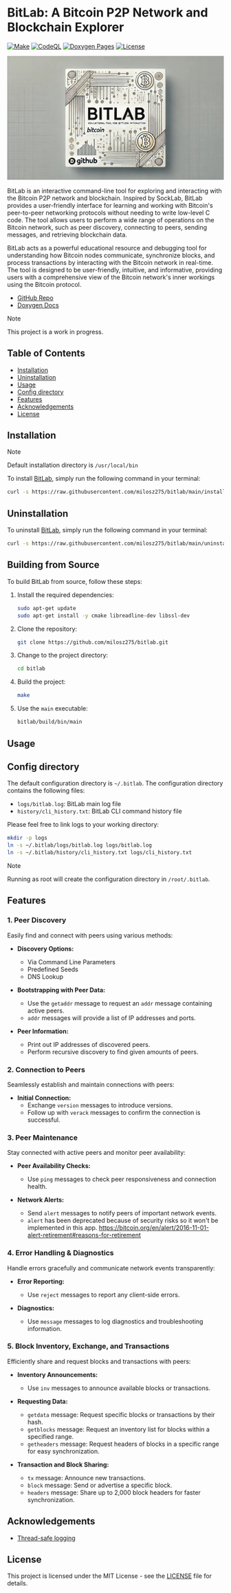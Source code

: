# BitLab: A Bitcoin P2P Network and Blockchain Explorer

[![Make](https://github.com/milosz275/bitlab/actions/workflows/makefile.yml/badge.svg)](https://github.com/milosz275/bitlab/actions/workflows/makefile.yml)
[![CodeQL](https://github.com/milosz275/bitlab/actions/workflows/codeql.yml/badge.svg)](https://github.com/milosz275/bitlab/actions/workflows/codeql.yml)
[![Doxygen Pages](https://github.com/milosz275/bitlab/actions/workflows/doxygen-pages.yml/badge.svg)](https://github.com/milosz275/bitlab/actions/workflows/doxygen-pages.yml)
[![License](https://img.shields.io/github/license/milosz275/bitlab)](/LICENSE)

![Logo](assets/logo.jpg)

BitLab is an interactive command-line tool for exploring and interacting with the Bitcoin P2P network and blockchain. Inspired by SockLab, BitLab provides a user-friendly interface for learning and working with Bitcoin's peer-to-peer networking protocols without needing to write low-level C code. The tool allows users to perform a wide range of operations on the Bitcoin network, such as peer discovery, connecting to peers, sending messages, and retrieving blockchain data.

BitLab acts as a powerful educational resource and debugging tool for understanding how Bitcoin nodes communicate, synchronize blocks, and process transactions by interacting with the Bitcoin network in real-time. The tool is designed to be user-friendly, intuitive, and informative, providing users with a comprehensive view of the Bitcoin network's inner workings using the Bitcoin protocol.

- [GitHub Repo](https://github.com/milosz275/bitlab)
- [Doxygen Docs](https://milosz275.github.io/bitlab)

> [!NOTE]
> This project is a work in progress.

## Table of Contents

- [Installation](#installation)
- [Uninstallation](#uninstallation)
- [Usage](#usage)
- [Config directory](#config-directory)
- [Features](#features)
- [Acknowledgements](#acknowledgements)
- [License](#license)

## Installation

> [!NOTE]
> Default installation directory is `/usr/local/bin`

To install [BitLab](https://github.com/milosz275/bitlab), simply run the following command in your terminal:

```bash
curl -s https://raw.githubusercontent.com/milosz275/bitlab/main/install.sh | sudo bash
```

## Uninstallation

To uninstall [BitLab](https://github.com/milosz275/bitlab), simply run the following command in your terminal:

```bash
curl -s https://raw.githubusercontent.com/milosz275/bitlab/main/uninstall.sh | sudo bash -s -- -y
```

## Building from Source

To build BitLab from source, follow these steps:

1. Install the required dependencies:

    ```bash
    sudo apt-get update
    sudo apt-get install -y cmake libreadline-dev libssl-dev
    ```

2. Clone the repository:

    ```bash
    git clone https://github.com/milosz275/bitlab.git
    ```

3. Change to the project directory:

    ```bash
    cd bitlab
    ```

4. Build the project:

    ```bash
    make
    ```

5. Use the `main` executable:

    ```bash
    bitlab/build/bin/main
    ```

## Usage

<!-- [ ] Add usage instructions -->

## Config directory

The default configuration directory is `~/.bitlab`. The configuration directory contains the following files:

- `logs/bitlab.log`: BitLab main log file
- `history/cli_history.txt`: BitLab CLI command history file
<!-- - `bitlab.conf`: BitLab configuration file
- `peers.dat`: Peer list file
- `blocks.dat`: Block list file
- `txs.dat`: Transaction list file -->

Please feel free to link logs to your working directory:

```bash
mkdir -p logs
ln -s ~/.bitlab/logs/bitlab.log logs/bitlab.log
ln -s ~/.bitlab/history/cli_history.txt logs/cli_history.txt
```

> [!NOTE]
> Running as root will create the configuration directory in `/root/.bitlab`.

## Features

### 1. Peer Discovery

Easily find and connect with peers using various methods:

- **Discovery Options:**
  - Via Command Line Parameters
  - Predefined Seeds
  - DNS Lookup

- **Bootstrapping with Peer Data:**
  - Use the `getaddr` message to request an `addr` message containing active peers.
  - `addr` messages will provide a list of IP addresses and ports.

- **Peer Information:**
  - Print out IP addresses of discovered peers.
  - Perform recursive discovery to find given amounts of peers.

### 2. Connection to Peers

Seamlessly establish and maintain connections with peers:

- **Initial Connection:**
  - Exchange `version` messages to introduce versions.
  - Follow up with `verack` messages to confirm the connection is successful.

### 3. Peer Maintenance

Stay connected with active peers and monitor peer availability:

- **Peer Availability Checks:**
  - Use `ping` messages to check peer responsiveness and connection health.

- **Network Alerts:**
  - Send `alert` messages to notify peers of important network events.
  - `alert` has been deprecated because of security risks so it won't be implemented 
    in this app. https://bitcoin.org/en/alert/2016-11-01-alert-retirement#reasons-for-retirement

### 4. Error Handling & Diagnostics

Handle errors gracefully and communicate network events transparently:

- **Error Reporting:**
  - Use `reject` messages to report any client-side errors.

- **Diagnostics:**
  - Use `message` messages to log diagnostics and troubleshooting information.

### 5. Block Inventory, Exchange, and Transactions

Efficiently share and request blocks and transactions with peers:

- **Inventory Announcements:**
  - Use `inv` messages to announce available blocks or transactions.

- **Requesting Data:**
  - `getdata` message: Request specific blocks or transactions by their hash.
  - `getblocks` message: Request an inventory list for blocks within a specified range.
  - `getheaders` message: Request headers of blocks in a specific range for easy synchronization.

- **Transaction and Block Sharing:**
  - `tx` message: Announce new transactions.
  - `block` message: Send or advertise a specific block.
  - `headers` message: Share up to 2,000 block headers for faster synchronization.

## Acknowledgements

- [Thread-safe logging](https://github.com/milosz275/secure-chat/blob/main/common/include/log.h)

## License

This project is licensed under the MIT License - see the [LICENSE](https://github.com/milosz275/bitlab/blob/main/LICENSE) file for details.
